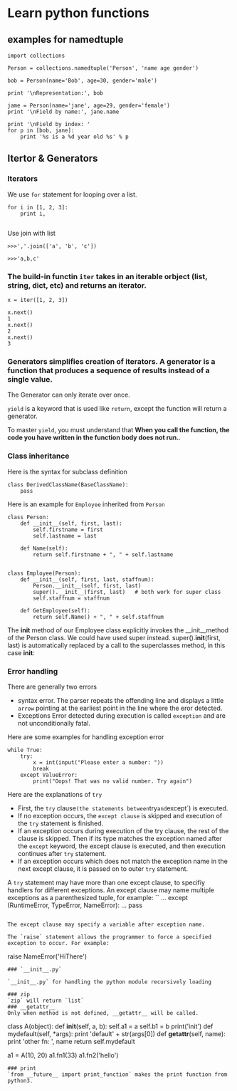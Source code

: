 # Learn python functions

## examples for namedtuple
```
import collections

Person = collections.namedtuple('Person', 'name age gender')

bob = Person(name='Bob', age=30, gender='male')

print '\nRepresentation:', bob

jame = Person(name='jane', age=29, gender='female')
print '\nField by name:', jane.name

print '\nField by index: '
for p in [bob, jane]:
    print '%s is a %d year old %s' % p

```

## Itertor & Generators

### Iterators
We use `for` statement for looping over a list.
```
for i in [1, 2, 3]:
    print i,


```

Use join with list
```
>>>','.join(['a', 'b', 'c'])

>>>'a,b,c'
```

### The build-in functin `iter` takes in an iterable orbject (list, string, dict, etc) and returns an iterator.
```
x = iter([1, 2, 3])

x.next()
1
x.next()
2
x.next()
3
```
### Generators simplifies creation of iterators. A generator is a function that produces a sequence of results instead of a single value.
The Generator can only iterate over once. 

`yield` is a keyword that is used like `return`, except the function will return a generator.

To master `yield`, you must understand that **When you call the function, the code you have written in the function body does not run.**.

### Class inheritance
Here is the syntax for subclass definition
```
class DerivedClassName(BaseClassName):
    pass
```

Here is an example for `Employee` inherited from `Person`
```
class Person:
    def __init__(self, first, last):
        self.firstname = first
        self.lastname = last

    def Name(self):
        return self.firstname + ", " + self.lastname


class Employee(Person):
    def __init__(self, first, last, staffnum):
        Person.__init__(self, first, last)
        super().__init__(first, last)   # both work for super class
        self.staffnum = staffnum

    def GetEmployee(self):
        return self.Name() + ", " + self.staffnum
```

The __init__ method of our Employee class explicitly invokes the __init__method of the Person class. We could have used super instead. super().__init__(first, last) is automatically replaced by a call to the superclasses method, in this case __init__:

### Error handling
There are generally two errors
* syntax error.
The parser repeats the offending line and displays a little `arrow` pointing at the earliest point in the line where the eror detected.
* Exceptions
Error detected during execution is called `exception` and are not unconditionally fatal.

Here are some examples for handling exception error
```
while True:
    try:
        x = int(input("Please enter a number: "))
        break
    except ValueError:
        print("Oops! That was no valid number. Try again")
```
Here are the explanations of `try`
* First, the `try` clause` (the statements between `try` and `except`) is executed.
* If no exception occurs, the `except clause` is skipped and execution of the `try` statement is finished.
* If an exception occurs during execution of the try clause, the rest of the clause is skipped. Then if its type matches the exception named after the `except` keyword, the except  clause is executed, and then execution continues after `try` statement.
* If an exception occurs which does not match the exception name in the next except clause, it is passed on to outer `try` statement.

A `try` statement may have more than one except clause, to specifiy handlers for different exceptions. An except clause may name multiple exceptions as a parenthesized tuple, for example:
``
... except (RuntimeError, TypeError, NameError):
...     pass
```

The except clause may specify a variable after exception name. 

The `raise` statement allows the programmer to force a specified exception to occur. For example:
```
raise NameError('HiThere')
```
### `__init__.py`

`__init__.py` for handling the python module recursively loading

### zip
`zip` will return `list`
### __getattr__
Only when method is not defined, __getattr__ will be called.
```
class A(object):
    def __init__(self, a, b):
        self.a1 = a
        self.b1 = b
        print('init')
    def mydefault(self, *args):
        print 'default' + str(args[0])
    def __getattr__(self, name):
        print 'other fn: ', name
        return self.mydefault

a1 = A(10, 20)
a1.fn1(33)
a1.fn2('hello')
```
### print
`from __future__ import print_function` makes the print function from python3.
